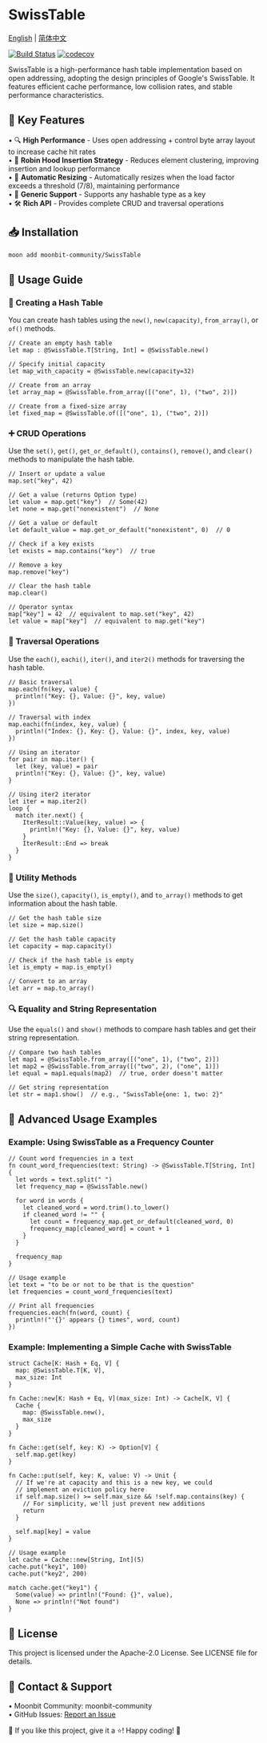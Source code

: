 # SwissTable

[English](README.md) | [简体中文](README.zh-CN.md)


[![Build Status](https://img.shields.io/github/actions/workflow/status/moonbit-community/SwissTable/ci.yml)](https://github.com/moonbit-community/SwissTable/actions)  [![codecov](https://codecov.io/gh/moonbit-community/SwissTable/branch/main/graph/badge.svg)](https://codecov.io/gh/moonbit-community/SwissTable)  


SwissTable is a high-performance hash table implementation based on open addressing, adopting the design principles of Google's SwissTable. It features efficient cache performance, low collision rates, and stable performance characteristics.

## 🚀 Key Features
• 🔍 **High Performance** - Uses open addressing + control byte array layout to increase cache hit rates  
• 🏹 **Robin Hood Insertion Strategy** - Reduces element clustering, improving insertion and lookup performance  
• 🔄 **Automatic Resizing** - Automatically resizes when the load factor exceeds a threshold (7/8), maintaining performance  
• 🧩 **Generic Support** - Supports any hashable type as a key  
• 🛠️ **Rich API** - Provides complete CRUD and traversal operations  

## 📥 Installation
```bash
moon add moonbit-community/SwissTable
```

## 🚀 Usage Guide

### 🔨 Creating a Hash Table
You can create hash tables using the `new()`, `new(capacity)`, `from_array()`, or `of()` methods.

```moonbit
// Create an empty hash table
let map : @SwissTable.T[String, Int] = @SwissTable.new()

// Specify initial capacity
let map_with_capacity = @SwissTable.new(capacity=32)

// Create from an array
let array_map = @SwissTable.from_array([("one", 1), ("two", 2)])

// Create from a fixed-size array
let fixed_map = @SwissTable.of([("one", 1), ("two", 2)])
```

### ➕ CRUD Operations
Use the `set()`, `get()`, `get_or_default()`, `contains()`, `remove()`, and `clear()` methods to manipulate the hash table.

```moonbit
// Insert or update a value
map.set("key", 42)

// Get a value (returns Option type)
let value = map.get("key")  // Some(42)
let none = map.get("nonexistent")  // None

// Get a value or default
let default_value = map.get_or_default("nonexistent", 0)  // 0

// Check if a key exists
let exists = map.contains("key")  // true

// Remove a key
map.remove("key")

// Clear the hash table
map.clear()

// Operator syntax
map["key"] = 42  // equivalent to map.set("key", 42)
let value = map["key"]  // equivalent to map.get("key")
```

### 🔀 Traversal Operations
Use the `each()`, `eachi()`, `iter()`, and `iter2()` methods for traversing the hash table.

```moonbit
// Basic traversal
map.each(fn(key, value) {
  println!("Key: {}, Value: {}", key, value)
})

// Traversal with index
map.eachi(fn(index, key, value) {
  println!("Index: {}, Key: {}, Value: {}", index, key, value)
})

// Using an iterator
for pair in map.iter() {
  let (key, value) = pair
  println!("Key: {}, Value: {}", key, value)
}

// Using iter2 iterator
let iter = map.iter2()
loop {
  match iter.next() {
    IterResult::Value(key, value) => {
      println!("Key: {}, Value: {}", key, value)
    }
    IterResult::End => break
  }
}
```

### 🔢 Utility Methods
Use the `size()`, `capacity()`, `is_empty()`, and `to_array()` methods to get information about the hash table.

```moonbit
// Get the hash table size
let size = map.size()

// Get the hash table capacity
let capacity = map.capacity()

// Check if the hash table is empty
let is_empty = map.is_empty()

// Convert to an array
let arr = map.to_array()
```

### 🔍 Equality and String Representation
Use the `equals()` and `show()` methods to compare hash tables and get their string representation.

```moonbit
// Compare two hash tables
let map1 = @SwissTable.from_array([("one", 1), ("two", 2)])
let map2 = @SwissTable.from_array([("two", 2), ("one", 1)])
let equal = map1.equals(map2)  // true, order doesn't matter

// Get string representation
let str = map1.show()  // e.g., "SwissTable{one: 1, two: 2}"
```

## 🚀 Advanced Usage Examples

### Example: Using SwissTable as a Frequency Counter

```moonbit
// Count word frequencies in a text
fn count_word_frequencies(text: String) -> @SwissTable.T[String, Int] {
  let words = text.split(" ")
  let frequency_map = @SwissTable.new()
  
  for word in words {
    let cleaned_word = word.trim().to_lower()
    if cleaned_word != "" {
      let count = frequency_map.get_or_default(cleaned_word, 0)
      frequency_map[cleaned_word] = count + 1
    }
  }
  
  frequency_map
}

// Usage example
let text = "to be or not to be that is the question"
let frequencies = count_word_frequencies(text)

// Print all frequencies
frequencies.each(fn(word, count) {
  println!("'{}' appears {} times", word, count)
})
```

### Example: Implementing a Simple Cache with SwissTable

```moonbit
struct Cache[K: Hash + Eq, V] {
  map: @SwissTable.T[K, V],
  max_size: Int
}

fn Cache::new[K: Hash + Eq, V](max_size: Int) -> Cache[K, V] {
  Cache { 
    map: @SwissTable.new(), 
    max_size 
  }
}

fn Cache::get(self, key: K) -> Option[V] {
  self.map.get(key)
}

fn Cache::put(self, key: K, value: V) -> Unit {
  // If we're at capacity and this is a new key, we could
  // implement an eviction policy here
  if self.map.size() >= self.max_size && !self.map.contains(key) {
    // For simplicity, we'll just prevent new additions
    return
  }
  
  self.map[key] = value
}

// Usage example
let cache = Cache::new[String, Int](5)
cache.put("key1", 100)
cache.put("key2", 200)

match cache.get("key1") {
  Some(value) => println!("Found: {}", value),
  None => println!("Not found")
}
```

## 📜 License
This project is licensed under the Apache-2.0 License. See LICENSE file for details.

## 📢 Contact & Support
• Moonbit Community: moonbit-community  
• GitHub Issues: [Report an Issue](https://github.com/moonbit-community/SwissTable/issues)

👋 If you like this project, give it a ⭐! Happy coding! 🚀 
